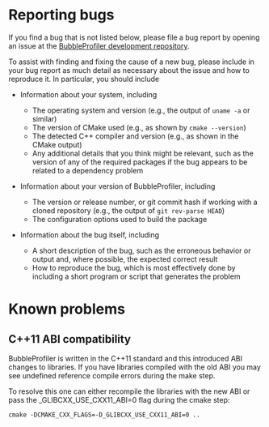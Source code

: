 Reporting bugs
==============

If you find a bug that is not listed below, please file a
bug report by opening an issue at the
[BubbleProfiler development repository].

To assist with finding and fixing the cause of a new bug,
please include in your bug report as much detail as
necessary about the issue and how to reproduce it. In
particular, you should include

 * Information about your system, including

   - The operating system and version (e.g., the output of
     `uname -a` or similar)
   - The version of CMake used (e.g., as shown by
     `cmake --version`)
   - The detected C++ compiler and version (e.g., as shown
     in the CMake output)
   - Any additional details that you think might be relevant,
     such as the version of any of the required packages if
     the bug appears to be related to a dependency problem

 * Information about your version of BubbleProfiler, including

   - The version or release number, or git commit hash
     if working with a cloned repository (e.g., the output of
     `git rev-parse HEAD`)
   - The configuration options used to build the package

 * Information about the bug itself, including

   - A short description of the bug, such as the erroneous
     behavior or output and, where possible, the expected
     correct result
   - How to reproduce the bug, which is most effectively
     done by including a short program or script that
     generates the problem

Known problems
==============

C++11 ABI compatibility
-----------------------

BubbleProfiler is written in the C++11 standard and this introduced ABI
changes to libraries. If you have libraries compiled with the old ABI
you may see undefined reference compile errors during the make step.

To resolve this one can either recompile the libraries with the new ABI
or pass the \_GLIBCXX\_USE\_CXX11\_ABI=0 flag during the cmake step:

    cmake -DCMAKE_CXX_FLAGS=-D_GLIBCXX_USE_CXX11_ABI=0 ..


[BubbleProfiler development repository]: https://github.com/bubbleprofiler/bubbleprofiler/issues
